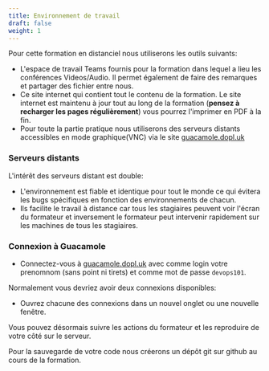 ```yaml
---
title: Environnement de travail 
draft: false
weight: 1
---
```



Pour cette formation en distanciel nous utiliserons les outils suivants:

- L'espace de travail Teams fournis pour la formation dans lequel a lieu les conférences Videos/Audio. Il permet également de faire des remarques et partager des fichier entre nous.
- Ce site internet qui contient tout le contenu de la formation. Le site internet est maintenu à jour tout au long de la formation (**pensez à recharger les pages régulièrement**) vous pourrez l'imprimer en PDF à la fin.
- Pour toute la partie pratique nous utiliserons des serveurs distants accessibles en mode graphique(VNC) via le site [guacamole.dopl.uk](https://guacamole.dopl.uk/)

### Serveurs distants

L'intérêt des serveurs distant est double:

- L'environnement est fiable et identique pour tout le monde ce qui évitera les bugs spécifiques en fonction des environnements de chacun.
- Ils facilite le travail à distance car tous les stagiaires peuvent voir l'écran du formateur et inversement le formateur peut intervenir rapidement sur les machines de tous les stagiaires.

### Connexion à Guacamole

- Connectez-vous à [guacamole.dopl.uk](https://guacamole.dopl.uk/) avec comme login votre prenomnom (sans point ni tirets) et comme mot de passe `devops101`.

Normalement vous devriez avoir deux connexions disponibles:

- Ouvrez chacune des connexions dans un nouvel onglet ou une nouvelle fenêtre.

Vous pouvez désormais suivre les actions du formateur et les reproduire de votre côté sur le serveur.

Pour la sauvegarde de votre code nous créerons un dépôt git sur github au cours de la formation.